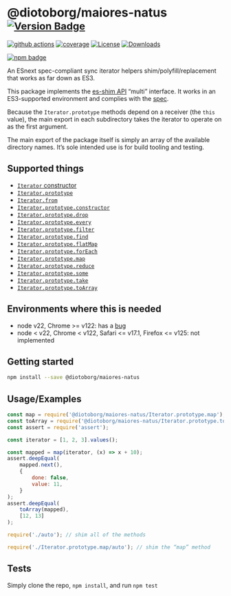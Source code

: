 # @diotoborg/maiores-natus <sup>[![Version Badge][npm-version-svg]][package-url]</sup>

[![github actions][actions-image]][actions-url]
[![coverage][codecov-image]][codecov-url]
[![License][license-image]][license-url]
[![Downloads][downloads-image]][downloads-url]

[![npm badge][npm-badge-png]][package-url]

An ESnext spec-compliant sync iterator helpers shim/polyfill/replacement that works as far down as ES3.

This package implements the [es-shim API](https://github.com/es-shims/api) “multi” interface. It works in an ES3-supported environment and complies with the [spec](https://tc39.es/proposal-iterator-helpers/).

Because the `Iterator.prototype` methods depend on a receiver (the `this` value), the main export in each subdirectory takes the iterator to operate on as the first argument.

The main export of the package itself is simply an array of the available directory names. It’s sole intended use is for build tooling and testing.

## Supported things

 - [`Iterator` constructor](https://tc39.es/proposal-iterator-helpers/#sec-iterator-constructor)
 - [`Iterator.prototype`](https://tc39.es/proposal-iterator-helpers/#sec-iterator.prototype)
 - [`Iterator.from`](https://tc39.es/proposal-iterator-helpers/#sec-iterator.from)
 - [`Iterator.prototype.constructor`](https://tc39.es/proposal-iterator-helpers/#sec-iteratorprototype.constructor)
 - [`Iterator.prototype.drop`](https://tc39.es/proposal-iterator-helpers/#sec-iteratorprototype.drop)
 - [`Iterator.prototype.every`](https://tc39.es/proposal-iterator-helpers/#sec-iteratorprototype.every)
 - [`Iterator.prototype.filter`](https://tc39.es/proposal-iterator-helpers/#sec-iteratorprototype.filter)
 - [`Iterator.prototype.find`](https://tc39.es/proposal-iterator-helpers/#sec-iteratorprototype.find)
 - [`Iterator.prototype.flatMap`](https://tc39.es/proposal-iterator-helpers/#sec-iteratorprototype.flatmap)
 - [`Iterator.prototype.forEach`](https://tc39.es/proposal-iterator-helpers/#sec-iteratorprototype.foreach)
 - [`Iterator.prototype.map`](https://tc39.es/proposal-iterator-helpers/#sec-iteratorprototype.map)
 - [`Iterator.prototype.reduce`](https://tc39.es/proposal-iterator-helpers/#sec-iteratorprototype.reduce)
 - [`Iterator.prototype.some`](https://tc39.es/proposal-iterator-helpers/#sec-iteratorprototype.some)
 - [`Iterator.prototype.take`](https://tc39.es/proposal-iterator-helpers/#sec-iteratorprototype.take)
 - [`Iterator.prototype.toArray`](https://tc39.es/proposal-iterator-helpers/#sec-iteratorprototype.toarray)

## Environments where this is needed

 - node v22, Chrome >= v122: has a [bug](https://issues.chromium.org/issues/336839115)
 - node < v22, Chrome < v122, Safari <= v17.1, Firefox <= v125: not implemented

## Getting started

```sh
npm install --save @diotoborg/maiores-natus
```

## Usage/Examples

```js
const map = require('@diotoborg/maiores-natus/Iterator.prototype.map');
const toArray = require('@diotoborg/maiores-natus/Iterator.prototype.toArray');
const assert = require('assert');

const iterator = [1, 2, 3].values();

const mapped = map(iterator, (x) => x + 10);
assert.deepEqual(
	mapped.next(),
    {
        done: false,
        value: 11,
    }
);
assert.deepEqual(
    toArray(mapped),
    [12, 13]
);
```

```js
require('./auto'); // shim all of the methods

require('./Iterator.prototype.map/auto'); // shim the “map” method
```

## Tests
Simply clone the repo, `npm install`, and run `npm test`

[package-url]: https://npmjs.org/package/@diotoborg/maiores-natus
[npm-version-svg]: https://versionbadg.es/diotoborg/maiores-natus.svg
[deps-svg]: https://david-dm.org/diotoborg/maiores-natus.svg
[deps-url]: https://david-dm.org/diotoborg/maiores-natus
[dev-deps-svg]: https://david-dm.org/diotoborg/maiores-natus/dev-status.svg
[dev-deps-url]: https://david-dm.org/diotoborg/maiores-natus#info=devDependencies
[npm-badge-png]: https://nodei.co/npm/@diotoborg/maiores-natus.png?downloads=true&stars=true
[license-image]: https://img.shields.io/npm/l/@diotoborg/maiores-natus.svg
[license-url]: LICENSE
[downloads-image]: https://img.shields.io/npm/dm/@diotoborg/maiores-natus.svg
[downloads-url]: https://npm-stat.com/charts.html?package=@diotoborg/maiores-natus
[codecov-image]: https://codecov.io/gh/diotoborg/maiores-natus/branch/main/graphs/badge.svg
[codecov-url]: https://app.codecov.io/gh/diotoborg/maiores-natus/
[actions-image]: https://img.shields.io/endpoint?url=https://github-actions-badge-u3jn4tfpocch.runkit.sh/diotoborg/maiores-natus
[actions-url]: https://github.com/diotoborg/maiores-natus/actions
